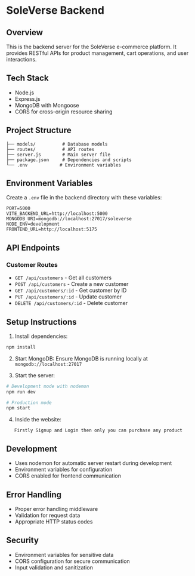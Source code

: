 # SoleVerse Backend

## Overview
This is the backend server for the SoleVerse e-commerce platform. It provides RESTful APIs for product management, cart operations, and user interactions.

## Tech Stack
- Node.js
- Express.js
- MongoDB with Mongoose
- CORS for cross-origin resource sharing

## Project Structure
```
├── models/          # Database models
├── routes/          # API routes
├── server.js        # Main server file
├── package.json     # Dependencies and scripts
└── .env            # Environment variables
```

## Environment Variables
Create a `.env` file in the backend directory with these variables:
```env
PORT=5000
VITE_BACKEND_URL=http://localhost:5000
MONGODB_URI=mongodb://localhost:27017/soleverse
NODE_ENV=development
FRONTEND_URL=http://localhost:5175
```

## API Endpoints

### Customer Routes
- `GET /api/customers` - Get all customers
- `POST /api/customers` - Create a new customer
- `GET /api/customers/:id` - Get customer by ID
- `PUT /api/customers/:id` - Update customer
- `DELETE /api/customers/:id` - Delete customer

## Setup Instructions

1. Install dependencies:
```bash
npm install
```

2. Start MongoDB:
Ensure MongoDB is running locally at `mongodb://localhost:27017`

3. Start the server:
```bash
# Development mode with nodemon
npm run dev

# Production mode
npm start
```
4. Inside the website:
```
   Firstly Signup and Login then only you can purchase any product
```
## Development
- Uses nodemon for automatic server restart during development
- Environment variables for configuration
- CORS enabled for frontend communication

## Error Handling
- Proper error handling middleware
- Validation for request data
- Appropriate HTTP status codes

## Security
- Environment variables for sensitive data
- CORS configuration for secure communication
- Input validation and sanitization
